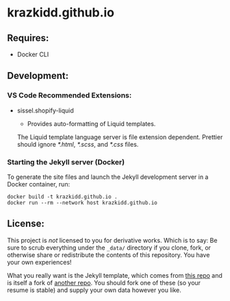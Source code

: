 # krazkidd.github.io

## Requires:

- Docker CLI

## Development:

### VS Code Recommended Extensions:

- sissel.shopify-liquid
  - Provides auto-formatting of Liquid templates.

  The Liquid template language server is file extension dependent. Prettier should ignore _\*.html_, _\*.scss_, and _\*.css_ files.

### Starting the Jekyll server (Docker)

To generate the site files and launch the Jekyll development server in a Docker container, run:

```ShellSession
docker build -t krazkidd.github.io .
docker run --rm --network host krazkidd.github.io
```

## License:

This project is _not_ licensed to you for derivative works. Which is to say: Be sure to scrub everything under the `_data/` directory if you clone, fork, or otherwise share or redistribute the contents of this repository. You have your own experiences!

What you really want is the Jekyll template, which comes from [this repo](https://github.com/krazkidd/resume-template) and is itself a fork of [another repo](https://github.com/jglovier/resume-template). You should fork one of these (so your resume is stable) and supply your own data however you like.
